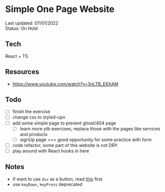 # Simple One Page Website

Last updated: 07/01/2022  
Status: On Hold

## Tech

React + TS

## Resources

- <https://www.youtube.com/watch?v=3nLTB_E6XAM>

## Todo

- [ ] finish the exercise
- [ ] change css to styled-cpn
- [ ] add some simple page to prevent ghost/404 page
  - [ ] learn more ytb exercises, replace those with the pages like services and products
  - [ ] signUp page === good opportunity for some practice with form
- [ ] code refactor, some part of this website is not DRY
- [ ] play around with React hooks in here

## Notes

- if want to use `div` as a button, read [this](https://github.com/jsx-eslint/eslint-plugin-jsx-a11y/blob/HEAD/docs/rules/no-static-element-interactions.md) first
- use `keyDown`, `keyPress` deprecated
